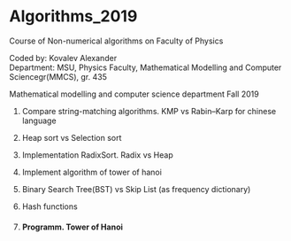# Algorithms_2019
Course of Non-numerical algorithms on Faculty of Physics  

Coded by: Kovalev Alexander  
Department:  MSU, Physics Faculty, Mathematical Modelling and Computer Sciencegr(MMCS), gr. 435 

Mathematical modelling and computer science department
Fall 2019

1) Compare string-matching algorithms. KMP  vs Rabin–Karp for chinese language
2) Heap sort vs Selection sort
3) Implementation RadixSort. Radix vs Heap 
4) Implement algorithm of tower of hanoi
5) Binary Search Tree(BST) vs Skip List (as frequency dictionary)
6) Hash functions


4) #### Programm. Tower of Hanoi

